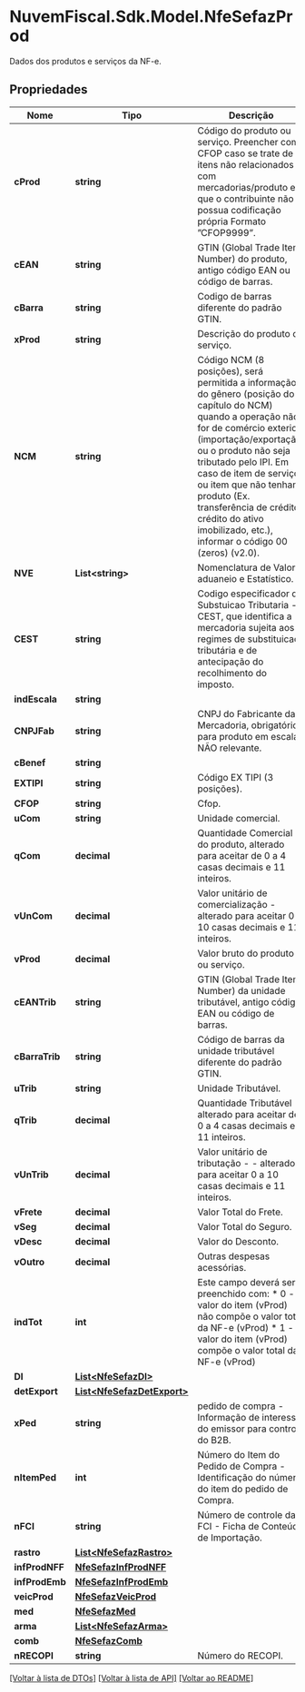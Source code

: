# NuvemFiscal.Sdk.Model.NfeSefazProd
Dados dos produtos e serviços da NF-e.

## Propriedades

Nome | Tipo | Descrição | Comentários
------------ | ------------- | ------------- | -------------
**cProd** | **string** | Código do produto ou serviço. Preencher com CFOP caso se trate de itens não relacionados com mercadorias/produto e que o contribuinte não possua codificação própria  Formato ”CFOP9999”. | 
**cEAN** | **string** | GTIN (Global Trade Item Number) do produto, antigo código EAN ou código de barras. | 
**cBarra** | **string** | Codigo de barras diferente do padrão GTIN. | [optional] 
**xProd** | **string** | Descrição do produto ou serviço. | 
**NCM** | **string** | Código NCM (8 posições), será permitida a informação do gênero (posição do capítulo do NCM) quando a operação não for de comércio exterior (importação/exportação) ou o produto não seja tributado pelo IPI. Em caso de item de serviço ou item que não tenham produto (Ex. transferência de crédito, crédito do ativo imobilizado, etc.), informar o código 00 (zeros) (v2.0). | 
**NVE** | **List&lt;string&gt;** | Nomenclatura de Valor aduaneio e Estatístico. | [optional] 
**CEST** | **string** | Codigo especificador da Substuicao Tributaria - CEST, que identifica a mercadoria sujeita aos regimes de  substituicao tributária e de antecipação do recolhimento  do imposto. | [optional] 
**indEscala** | **string** |  | [optional] 
**CNPJFab** | **string** | CNPJ do Fabricante da Mercadoria, obrigatório para produto em escala NÃO relevante. | [optional] 
**cBenef** | **string** |  | [optional] 
**EXTIPI** | **string** | Código EX TIPI (3 posições). | [optional] 
**CFOP** | **string** | Cfop. | 
**uCom** | **string** | Unidade comercial. | 
**qCom** | **decimal** | Quantidade Comercial  do produto, alterado para aceitar de 0 a 4 casas decimais e 11 inteiros. | 
**vUnCom** | **decimal** | Valor unitário de comercialização  - alterado para aceitar 0 a 10 casas decimais e 11 inteiros. | 
**vProd** | **decimal** | Valor bruto do produto ou serviço. | 
**cEANTrib** | **string** | GTIN (Global Trade Item Number) da unidade tributável, antigo código EAN ou código de barras. | 
**cBarraTrib** | **string** | Código de barras da unidade tributável diferente do padrão GTIN. | [optional] 
**uTrib** | **string** | Unidade Tributável. | 
**qTrib** | **decimal** | Quantidade Tributável - alterado para aceitar de 0 a 4 casas decimais e 11 inteiros. | 
**vUnTrib** | **decimal** | Valor unitário de tributação - - alterado para aceitar 0 a 10 casas decimais e 11 inteiros. | 
**vFrete** | **decimal** | Valor Total do Frete. | [optional] 
**vSeg** | **decimal** | Valor Total do Seguro. | [optional] 
**vDesc** | **decimal** | Valor do Desconto. | [optional] 
**vOutro** | **decimal** | Outras despesas acessórias. | [optional] 
**indTot** | **int** | Este campo deverá ser preenchido com:  * 0 - o valor do item (vProd) não compõe o valor total da NF-e (vProd)  * 1 - o valor do item (vProd) compõe o valor total da NF-e (vProd) | 
**DI** | [**List&lt;NfeSefazDI&gt;**](NfeSefazDI.md) |  | [optional] 
**detExport** | [**List&lt;NfeSefazDetExport&gt;**](NfeSefazDetExport.md) |  | [optional] 
**xPed** | **string** | pedido de compra - Informação de interesse do emissor para controle do B2B. | [optional] 
**nItemPed** | **int** | Número do Item do Pedido de Compra - Identificação do número do item do pedido de Compra. | [optional] 
**nFCI** | **string** | Número de controle da FCI - Ficha de Conteúdo de Importação. | [optional] 
**rastro** | [**List&lt;NfeSefazRastro&gt;**](NfeSefazRastro.md) |  | [optional] 
**infProdNFF** | [**NfeSefazInfProdNFF**](NfeSefazInfProdNFF.md) |  | [optional] 
**infProdEmb** | [**NfeSefazInfProdEmb**](NfeSefazInfProdEmb.md) |  | [optional] 
**veicProd** | [**NfeSefazVeicProd**](NfeSefazVeicProd.md) |  | [optional] 
**med** | [**NfeSefazMed**](NfeSefazMed.md) |  | [optional] 
**arma** | [**List&lt;NfeSefazArma&gt;**](NfeSefazArma.md) |  | [optional] 
**comb** | [**NfeSefazComb**](NfeSefazComb.md) |  | [optional] 
**nRECOPI** | **string** | Número do RECOPI. | [optional] 

[[Voltar à lista de DTOs]](../README.md#documentation-for-models) [[Voltar à lista de API]](../README.md#documentation-for-api-endpoints) [[Voltar ao README]](../README.md)

